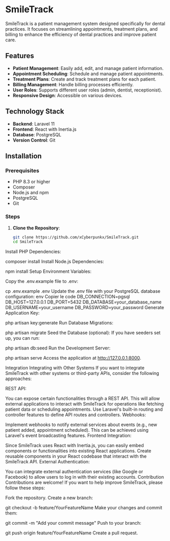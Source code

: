 
# SmileTrack

SmileTrack is a patient management system designed specifically for dental practices. It focuses on streamlining appointments, treatment plans, and billing to enhance the efficiency of dental practices and improve patient care.

## Features

- **Patient Management**: Easily add, edit, and manage patient information.
- **Appointment Scheduling**: Schedule and manage patient appointments.
- **Treatment Plans**: Create and track treatment plans for each patient.
- **Billing Management**: Handle billing processes efficiently.
- **User Roles**: Supports different user roles (admin, dentist, receptionist).
- **Responsive Design**: Accessible on various devices.

## Technology Stack

- **Backend**: Laravel 11
- **Frontend**: React with Inertia.js
- **Database**: PostgreSQL
- **Version Control**: Git

## Installation

### Prerequisites

- PHP 8.3 or higher
- Composer
- Node.js and npm
- PostgreSQL
- Git

### Steps

1. **Clone the Repository**:
   ```bash
   git clone https://github.com/xCyberpunkx/SmileTrack.git
   cd SmileTrack
Install PHP Dependencies:


composer install
Install Node.js Dependencies:


npm install
Setup Environment Variables:

Copy the .env.example file to .env:

cp .env.example .env
Update the .env file with your PostgreSQL database configuration:
env
Copier le code
DB_CONNECTION=pgsql
DB_HOST=127.0.0.1
DB_PORT=5432
DB_DATABASE=your_database_name
DB_USERNAME=your_username
DB_PASSWORD=your_password
Generate Application Key:


php artisan key:generate
Run Database Migrations:


php artisan migrate
Seed the Database (optional): If you have seeders set up, you can run:


php artisan db:seed
Run the Development Server:

php artisan serve
Access the application at http://127.0.0.1:8000.

Integration
Integrating with Other Systems
If you want to integrate SmileTrack with other systems or third-party APIs, consider the following approaches:

REST API:

You can expose certain functionalities through a REST API. This will allow external applications to interact with SmileTrack for operations like fetching patient data or scheduling appointments.
Use Laravel's built-in routing and controller features to define API routes and controllers.
Webhooks:

Implement webhooks to notify external services about events (e.g., new patient added, appointment scheduled). This can be achieved using Laravel's event broadcasting features.
Frontend Integration:

Since SmileTrack uses React with Inertia.js, you can easily embed components or functionalities into existing React applications. Create reusable components in your React codebase that interact with the SmileTrack API.
External Authentication:

You can integrate external authentication services (like Google or Facebook) to allow users to log in with their existing accounts.
Contribution
Contributions are welcome! If you want to help improve SmileTrack, please follow these steps:

Fork the repository.
Create a new branch:

git checkout -b feature/YourFeatureName
Make your changes and commit them:

git commit -m "Add your commit message"
Push to your branch:

git push origin feature/YourFeatureName
Create a pull request.


